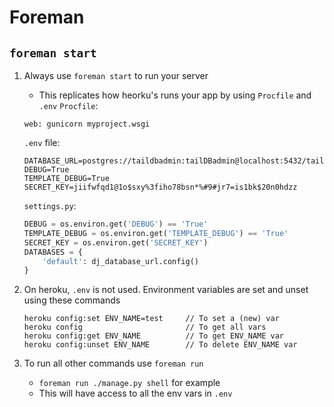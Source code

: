 # Foreman
## `foreman start`
1. Always use `foreman start` to run your server
    - This replicates how heorku's runs your app by using `Procfile` and `.env`
    `Procfile`:
    ```
    web: gunicorn myproject.wsgi
    ```

    `.env` file:
    ```
    DATABASE_URL=postgres://taildbadmin:tailDBadmin@localhost:5432/tail
    DEBUG=True
    TEMPLATE_DEBUG=True
    SECRET_KEY=jiifwfqd1@1o$sxy%3fiho78bsn*%#9#jr7=is1bk$20n0hdzz
    ```

    `settings.py`:
    ```python
    DEBUG = os.environ.get('DEBUG') == 'True'
    TEMPLATE_DEBUG = os.environ.get('TEMPLATE_DEBUG') == 'True'
    SECRET_KEY = os.environ.get('SECRET_KEY')
    DATABASES = {
        'default': dj_database_url.config()
    }
    ```

2. On heroku, `.env` is not used. Environment variables are set and unset using these commands

    ```
    heroku config:set ENV_NAME=test     // To set a (new) var
    heroku config                       // To get all vars
    heroku config:get ENV_NAME          // To get ENV_NAME var
    heroku config:unset ENV_NAME        // To delete ENV_NAME var
    ```

3. To run all other commands use `foreman run`
    + `foreman run ./manage.py shell` for example
    + This will have access to all the env vars in `.env`
